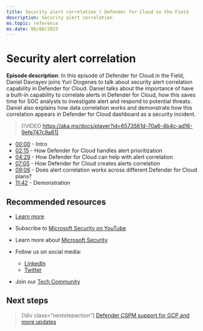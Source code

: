 ```yaml
---
title: Security alert correlation | Defender for Cloud in the Field 
description: Security alert correlation
ms.topic: reference
ms.date: 08/08/2023
---
```


# Security alert correlation

**Episode description**:  In this episode of Defender for Cloud in the Field, Daniel Davrayev joins Yuri Diogenes to talk about security alert correlation capability in Defender for Cloud. Daniel talks about the importance of have a built-in capability to correlate alerts in Defender for Cloud, how this saves time for SOC analysts to investigate alert and respond to potential threats. Daniel also explains how data correlation works and demonstrate how this correlation appears in Defender for Cloud dashboard as a security incident.

> [!VIDEO https://aka.ms/docs/player?id=6573561d-70a6-4b4c-ad16-9efe747c9a61]

- [00:00](/shows/mdc-in-the-field/security-alert-correlation#time=00m00s) - Intro
- [02:15](/shows/mdc-in-the-field/security-alert-correlation#time=02m15s) - How Defender for Cloud handles alert prioritization
- [04:29](/shows/mdc-in-the-field/security-alert-correlation#time=04m29s) - How Defender for Cloud can help with alert correlation
- [07:05](/shows/mdc-in-the-field/security-alert-correlation#time=07m05s) - How Defender for Cloud creates alerts correlation
- [09:06](/shows/mdc-in-the-field/security-alert-correlation#time=09m06s) - Does alert correlation works across different Defender for Cloud plans?
- [11:42](/shows/mdc-in-the-field/security-alert-correlation#time=11m42s) - Demonstration

## Recommended resources

- [Learn more](https://techcommunity.microsoft.com/t5/microsoft-defender-for-cloud/correlating-alerts-in-microsoft-defender-for-cloud/ba-p/3839209)
- Subscribe to [Microsoft Security on YouTube](https://www.youtube.com/playlist?list=PL3ZTgFEc7LysiX4PfHhdJPR7S8mGO14YS)
- Learn more about [Microsoft Security](https://msft.it/6002T9HQY)

- Follow us on social media:

  - [LinkedIn](https://www.linkedin.com/showcase/microsoft-security/)
  - [Twitter](https://twitter.com/msftsecurity)

- Join our [Tech Community](https://aka.ms/SecurityTechCommunity)

## Next steps

> [!div class="nextstepaction"]
> [Defender CSPM support for GCP and more updates](episode-thirty-six.md)

